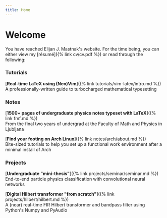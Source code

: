 ```yaml
---
title: Home
---
```

# Welcome
You have reached Elijan J. Mastnak's website.
For the time being, you can either view my [résumé]({% link cv/cv.pdf %}) or read through the following:

### Tutorials

[**Real-time LaTeX using (Neo)Vim**]({% link tutorials/vim-latex/intro.md %}) 
<br>
A professionally-written guide to turbocharged mathematical typesetting

### Notes

[**1500+ pages of undergraduate physics notes typeset with LaTeX**]({% link fmf.md %})
<br>
From the final two years of undergrad at the Faculty of Math and Physics in Ljubljana

[**Find your footing on Arch Linux**]({% link notes/arch/about.md %})
<br>
Bite-sized tutorials to help you set up a functional work environment after a minimal install of Arch

### Projects

[**Undergraduate "mini-thesis"**]({% link projects/seminar/seminar.md %}) 
<br>
End-to-end particle physics classification with convolutional neural networks

[**Digital Hilbert transformer "from scratch"**]({% link projects/hilbert/hilbert.md %}) 
<br>
A (near) real-time FIR Hilbert transformer and bandpass filter using Python's Numpy and PyAudio
